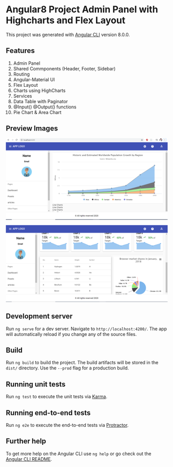 # Angular8 Project Admin Panel with Highcharts and Flex Layout

This project was generated with [Angular CLI](https://github.com/angular/angular-cli) version 8.0.0.

## Features
1. Admin Panel
2. Shared Commponents  (Header, Footer, Sidebar)
3. Routing
4. Angular-Material UI
5. Flex Layout
6. Charts using HighCharts
7. Services
8. Data Table with Paginator
9. @Input() @Output() functions
10. Pie Chart & Area Chart

## Preview Images
![Area Chart](https://github.com/gauravjain024/Angular8-Dashboard/blob/master/images/AreaChart.png?raw=true)

![Table and Pie Chart](https://github.com/gauravjain024/Angular8-Dashboard/blob/master/images/Image2.png?raw=true)

## Development server

Run `ng serve` for a dev server. Navigate to `http://localhost:4200/`. The app will automatically reload if you change any of the source files.



## Build

Run `ng build` to build the project. The build artifacts will be stored in the `dist/` directory. Use the `--prod` flag for a production build.

## Running unit tests

Run `ng test` to execute the unit tests via [Karma](https://karma-runner.github.io).

## Running end-to-end tests

Run `ng e2e` to execute the end-to-end tests via [Protractor](http://www.protractortest.org/).

## Further help

To get more help on the Angular CLI use `ng help` or go check out the [Angular CLI README](https://github.com/angular/angular-cli/blob/master/README.md).
